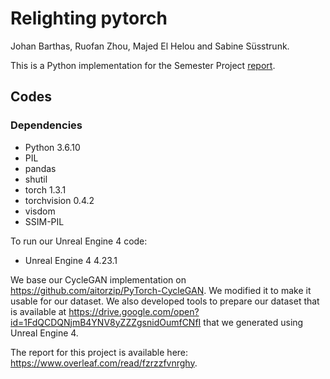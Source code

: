 # Relighting pytorch

Johan Barthas, Ruofan Zhou, Majed El Helou and Sabine Süsstrunk.

This is a Python implementation for the Semester Project [report](https://github.com/cweo/Relighting_pytorch/blob/master/report/Semester_project_report.pdf).

## Codes

### Dependencies
* Python 3.6.10
* PIL
* pandas
* shutil
* torch 1.3.1
* torchvision 0.4.2
* visdom
* SSIM-PIL

To run our Unreal Engine 4 code:
* Unreal Engine 4 4.23.1


We base our CycleGAN implementation on https://github.com/aitorzip/PyTorch-CycleGAN. We modified it to make it usable for our dataset.
We also developed tools to prepare our dataset that is available at https://drive.google.com/open?id=1FdQCDQNjmB4YNV8yZZZgsnidOumfCNfI that we generated using Unreal Engine 4.

The report for this project is available here: https://www.overleaf.com/read/fzrzzfvnrghy.
